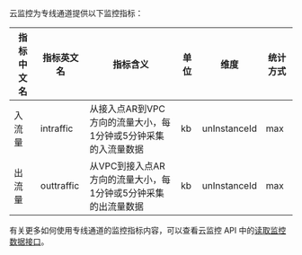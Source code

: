 云监控为专线通道提供以下监控指标：

| 指标中文名 | 指标英文名      | 指标含义                                     | 单位   | 维度           | 统计方式 |
| ----- | ---------- | ---------------------------------------- | ---- | ------------ | ---- |
| 入流量   | intraffic  | 从接入点AR到VPC方向的流量大小，每1分钟或5分钟采集的入流量数据       | kb   | unInstanceId | max  |
| 出流量   | outtraffic | 从VPC到接入点AR方向的流量大小，每1分钟或5分钟采集的出流量数据       | kb   | unInstanceId | max  |


有关更多如何使用专线通道的监控指标内容，可以查看云监控 API 中的[读取监控数据接口](/document/product/248/4667)。